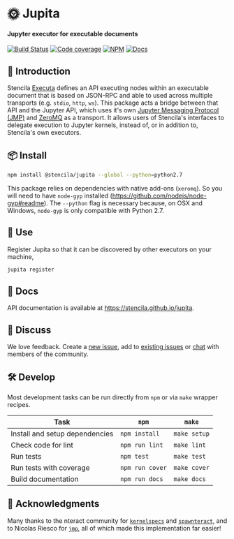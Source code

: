 # 🌞 Jupita

#### Jupyter executor for executable documents

[![Build Status](https://dev.azure.com/stencila/stencila/_apis/build/status/stencila.jupita?branchName=master)](https://dev.azure.com/stencila/stencila/_build/latest?definitionId=6&branchName=master)
[![Code coverage](https://codecov.io/gh/stencila/jupita/branch/master/graph/badge.svg)](https://codecov.io/gh/stencila/jupita)
[![NPM](http://img.shields.io/npm/v/@stencila/jupita.svg?style=flat)](https://www.npmjs.com/package/@stencila/jupita)
[![Docs](https://img.shields.io/badge/docs-latest-blue.svg)](https://stencila.github.io/jupita/)

## 👋 Introduction

Stencila [Executa](https://github.com/stencila/executa) defines an API executing nodes within an executable document that is based on JSON-RPC and able to used across multiple transports (e.g. `stdio`, `http`, `ws`). This package acts a bridge between that API and the Jupyter API, which uses it's own [Jupyter Messaging Protocol (JMP)](http://jupyter-client.readthedocs.io/en/stable/messaging.html) and [ZeroMQ](http://zeromq.org/) as a transport. It allows users of Stencila's interfaces to delegate execution to Jupyter kernels, instead of, or in addition to, Stencila's own executors.

## 📦 Install

```bash
npm install @stencila/jupita --global --python=python2.7
```

This package relies on dependencies with native add-ons (`xeromq`). So you will need to have `node-gyp` installed (https://github.com/nodejs/node-gyp#readme). The `--python` flag is necessary because, on OSX and Windows, `node-gyp` is only compatible with Python 2.7.

## 🚀 Use

Register Jupita so that it can be discovered by other executors on your machine,

```bash
jupita register
```

## 📖 Docs

API documentation is available at https://stencila.github.io/jupita.

## 💬 Discuss

We love feedback. Create a [new issue](https://github.com/stencila/jupita/issues/new), add to [existing issues](https://github.com/stencila/jupita/issues) or [chat](https://gitter.im/stencila/stencila) with members of the community.

## 🛠️ Develop

Most development tasks can be run directly from `npm` or via `make` wrapper recipes.

| Task                           | `npm`           | `make`       |
| ------------------------------ | --------------- | ------------ |
| Install and setup dependencies | `npm install`   | `make setup` |
| Check code for lint            | `npm run lint`  | `make lint`  |
| Run tests                      | `npm test`      | `make test`  |
| Run tests with coverage        | `npm run cover` | `make cover` |
| Build documentation            | `npm run docs`  | `make docs`  |

## 🙏 Acknowledgments

Many thanks to the nteract community for [`kernelspecs`](https://github.com/nteract/kernelspecs) and
[`spawnteract`](https://github.com/nteract/spawnteract), and to Nicolas Riesco for [`jmp`](https://github.com/n-riesco/jmp),
all of which made this implementation far easier!
